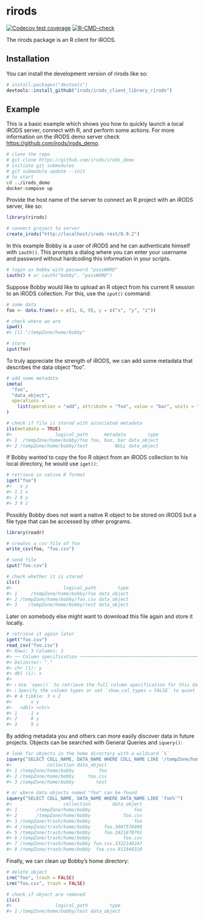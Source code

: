 
<!-- README.md is generated from README.Rmd. Please edit that file -->

# rirods

<!-- badges: start -->

[![Codecov test
coverage](https://codecov.io/gh/MartinSchobben/irods_client_library_rirods/branch/dev/graph/badge.svg)](https://app.codecov.io/gh/MartinSchobben/irods_client_library_rirods?branch=dev)
[![R-CMD-check](https://github.com/MartinSchobben/irods_client_library_rirods/actions/workflows/R-CMD-check.yaml/badge.svg)](https://github.com/MartinSchobben/irods_client_library_rirods/actions/workflows/R-CMD-check.yaml)
<!-- badges: end -->

The rirods package is an R client for iRODS.

## Installation

You can install the development version of rirods like so:

``` r
# install.packages("devtools")
devtools::install_github("irods/irods_client_library_rirods")
```

## Example

This is a basic example which shows you how to quickly launch a local
iRODS server, connect with R, and perform some actions. For more
information on the iRODS demo server check
<https://github.com/irods/irods_demo>.

``` bash
# clone the repo
# git clone https://github.com/irods/irods_demo
# initiate git submodules
# git submodule update --init
# to start
cd ../irods_demo
docker-compose up
```

Provide the host name of the server to connect an R project with an
iRODS server, like so:

``` r
library(rirods)

# connect project to server
create_irods("http://localhost/irods-rest/0.9.2")
```

In this example Bobby is a user of iRODS and he can authenticate himself
with `iauth()`. This prompts a dialog where you can enter your username
and password without hardcoding this information in your scripts.

``` r
# login as bobby with password "passWORD"
iauth() # or iauth("bobby", "passWORD")
```

Suppose Bobby would like to upload an R object from his current R
session to an iRODS collection. For this, use the `iput()` command:

``` r
# some data
foo <- data.frame(x = c(1, 8, 9), y = c("x", "y", "z"))

# check where we are
ipwd()
#> [1] "/tempZone/home/bobby"

# store
iput(foo)
```

To truly appreciate the strength of iRODS, we can add some metadata that
describes the data object “foo”.

``` r
# add some metadata
imeta(
  "foo", 
  "data_object", 
  operations = 
    list(operation = "add", attribute = "foo", value = "bar", units = "baz")
)

# check if file is stored with associated metadata
ils(metadata = TRUE)
#>                logical_path      metadata        type
#> 1  /tempZone/home/bobby/foo foo, baz, bar data_object
#> 2 /tempZone/home/bobby/test          NULL data_object
```

If Bobby wanted to copy the foo R object from an iRODS collection to his
local directory, he would use `iget()`:

``` r
# retrieve in native R format
iget("foo")
#>   x y
#> 1 1 x
#> 2 8 y
#> 3 9 z
```

Possibly Bobby does not want a native R object to be stored on iRODS but
a file type that can be accessed by other programs.

``` r
library(readr)

# creates a csv file of foo
write_csv(foo, "foo.csv")

# send file
iput("foo.csv")

# check whether it is stored
ils()
#>                   logical_path        type
#> 1     /tempZone/home/bobby/foo data_object
#> 2 /tempZone/home/bobby/foo.csv data_object
#> 3    /tempZone/home/bobby/test data_object
```

Later on somebody else might want to download this file again and store
it locally.

``` r
# retrieve it again later
iget("foo.csv")
read_csv("foo.csv")
#> Rows: 3 Columns: 2
#> ── Column specification ────────────────────────────────────────────────────────
#> Delimiter: ","
#> chr (1): y
#> dbl (1): x
#> 
#> ℹ Use `spec()` to retrieve the full column specification for this data.
#> ℹ Specify the column types or set `show_col_types = FALSE` to quiet this message.
#> # A tibble: 3 × 2
#>       x y    
#>   <dbl> <chr>
#> 1     1 x    
#> 2     8 y    
#> 3     9 z
```

By adding metadata you and others can more easily discover data in
future projects. Objects can be searched with General Queries and
`iquery()`:

``` r
# look for objects in the home directory with a wildcard `%`
iquery("SELECT COLL_NAME, DATA_NAME WHERE COLL_NAME LIKE '/tempZone/home/%'")
#>             collection data_object
#> 1 /tempZone/home/bobby         foo
#> 2 /tempZone/home/bobby     foo.csv
#> 3 /tempZone/home/bobby        test
```

``` r
# or where data objects named "foo" can be found
iquery("SELECT COLL_NAME, DATA_NAME WHERE DATA_NAME LIKE 'foo%'")
#>                   collection        data_object
#> 1       /tempZone/home/bobby                foo
#> 2       /tempZone/home/bobby            foo.csv
#> 3 /tempZone/trash/home/bobby                foo
#> 4 /tempZone/trash/home/bobby     foo.3087576498
#> 5 /tempZone/trash/home/bobby     foo.3421878791
#> 6 /tempZone/trash/home/bobby            foo.csv
#> 7 /tempZone/trash/home/bobby foo.csv.3322148247
#> 8 /tempZone/trash/home/bobby  foo.csv.911948310
```

Finally, we can clean up Bobby’s home directory:

``` r
# delete object
irm("foo", trash = FALSE)
irm("foo.csv", trash = FALSE)

# check if object are removed
ils()
#>                logical_path        type
#> 1 /tempZone/home/bobby/test data_object
```

<!-- The user Bobby can also be removed again. -->
